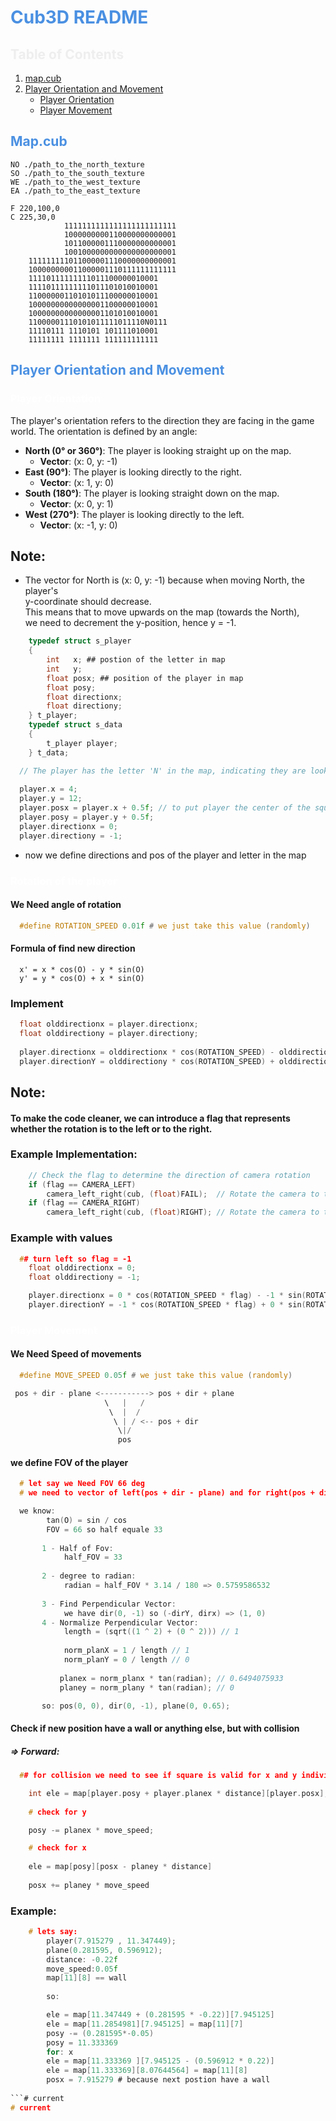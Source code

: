 # <span style="color: #4A90E2;">Cub3D README</span>

## <span style="color: #eeeeee;">Table of Contents</span>
1. [map.cub](#map.cub)
2. [Player Orientation and Movement](#player-orientation-and-movement)
    - [Player Orientation](#player-orientation)
    - [Player Movement](...)
## <span style="color: #4A90E2;"> Map.cub</span>
```
NO ./path_to_the_north_texture
SO ./path_to_the_south_texture
WE ./path_to_the_west_texture
EA ./path_to_the_east_texture

F 220,100,0
C 225,30,0
            1111111111111111111111111
            1000000000110000000000001
            1011000001110000000000001
            1001000000000000000000001
    111111111011000001110000000000001
    100000000011000001110111111111111
    11110111111111011100000010001
    11110111111111011101010010001
    11000000110101011100000010001
    10000000000000001100000010001
    10000000000000001101010010001
    11000001110101011111011110N0111
    11110111 1110101 101111010001
    11111111 1111111 111111111111
```

## <span style="color: #4A90E2;">Player Orientation and Movement</span>

### <span style="color: #ffffff;">Player Orientation</span>
The player's orientation refers to the direction they are facing in the game world. The orientation is defined by an angle:

- **North (0° or 360°)**: The player is looking straight up on the map.
    - **Vector**: (x: 0, y: -1)
- **East (90°)**: The player is looking directly to the right.
    - **Vector**: (x: 1, y: 0)
- **South (180°)**: The player is looking straight down on the map.
    - **Vector**: (x: 0, y: 1)
- **West (270°)**: The player is looking directly to the left.
    - **Vector**: (x: -1, y: 0)

## **Note:**
 - The vector for North is (x: 0, y: -1) because when moving North, the player's </br>
  y-coordinate should decrease.</br> This means that to move upwards on the map (towards the North), </br>we need to decrement the y-position, hence y = -1.

```c
    typedef struct s_player
    {
        int   x; ## postion of the letter in map 
        int   y;
        float posx; ## position of the player in map
        float posy;
        float directionx; 
        float directiony;
    } t_player;
    typedef struct s_data
    {
        t_player player;
    } t_data;
```
```c
  // The player has the letter 'N' in the map, indicating they are looking North
  
  player.x = 4; 
  player.y = 12;
  player.posx = player.x + 0.5f; // to put player the center of the square
  player.posy = player.y + 0.5f;
  player.directionx = 0;
  player.directiony = -1;
```
- now we define directions and pos of the player and letter in the map

### <span style="color: #ffffff;">Rotation of the player</span>

#### We Need angle of rotation
```c
  #define ROTATION_SPEED 0.01f # we just take this value (randomly)
```

#### Formula of find new direction
```
  x' = x * cos(O) - y * sin(O)
  y' = y * cos(O) + x * sin(O)
```
### Implement
```c
  float olddirectionx = player.directionx;
  float olddirectiony = player.directiony;
  
  player.directionx = olddirectionx * cos(ROTATION_SPEED) - olddirectiony * sin(ROTATION_SPEED);
  player.directionY = olddirectiony * cos(ROTATION_SPEED) + olddirectionx * sin(ROTATION_SPEED);
```

## Note:
#### To make the code cleaner, we can introduce a flag that represents whether the rotation is to the left or to the right.

### Example Implementation:

```c
    // Check the flag to determine the direction of camera rotation
    if (flag == CAMERA_LEFT)
        camera_left_right(cub, (float)FAIL);  // Rotate the camera to the left
    if (flag == CAMERA_RIGHT)
        camera_left_right(cub, (float)RIGHT); // Rotate the camera to the right
```
### Example with values

```c
  ## turn left so flag = -1
    float olddirectionx = 0;
    float olddirectiony = -1;

    player.directionx = 0 * cos(ROTATION_SPEED * flag) - -1 * sin(ROTATION_SPEED * flag);// 0.00999983333 
    player.directionY = -1 * cos(ROTATION_SPEED * flag) + 0 * sin(ROTATION_SPEED * flag);// -0.99995000041
```
### <span style="color: #ffffff;">Player Movement</span>

#### We Need Speed of movements

```c
  #define MOVE_SPEED 0.05f # we just take this value (randomly)
```
```c
 pos + dir - plane <-----------> pos + dir + plane 
                     \   |   /              
                      \  |  /               
                       \ | / <-- pos + dir
                        \|/
                        pos
```

#### we define FOV of the player
```c
  # let say we Need FOV 66 deg
  # we need to vector of left(pos + dir - plane) and for right(pos + dir + plane)

  we know:
        tan(O) = sin / cos
        FOV = 66 so half equale 33
                
       1 - Half of Fov:
            half_FOV = 33
                    
       2 - degree to radian:
            radian = half_FOV * 3.14 / 180 => 0.5759586532
       
       3 - Find Perpendicular Vector:
            we have dir(0, -1) so (-dirY, dirx) => (1, 0)
       4 - Normalize Perpendicular Vector:
            length = (sqrt((1 ^ 2) + (0 ^ 2))) // 1
                    
            norm_planX = 1 / length // 1
            norm_planY = 0 / length // 0
            
           planex = norm_planx * tan(radian); // 0.6494075933
           planey = norm_plany * tan(radian); // 0

       so: pos(0, 0), dir(0, -1), plane(0, 0.65);
```

#### Check if new position have a wall or anything else, but with collision

#####  => Forward: 

```c
  ## for collision we need to see if square is valid for x and y individual

    int ele = map[player.posy + player.planex * distance][player.posx];
    
    # check for y

    posy -= planex * move_speed;

    # check for x
    
    ele = map[posy][posx - planey * distance]
    
    posx += planey * move_speed
```

### Example:

```c
    # lets say:
        player(7.915279 , 11.347449);
        plane(0.281595, 0.596912);
        distance: -0.22f
        move_speed:0.05f
        map[11][8] == wall
        
        so:

        ele = map[11.347449 + (0.281595 * -0.22)][7.945125]
        ele = map[11.2854981][7.945125] = map[11][7]
        posy -= (0.281595*-0.05)
        posy = 11.333369
        for: x
        ele = map[11.333369 ][7.945125 - (0.596912 * 0.22)]
        ele = map[11.333369][8.07644564] = map[11][8]
        posx = 7.915279 # because next postion have a wall
        
```# current
# current
